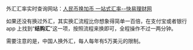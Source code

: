 
外汇汇率实时查询网站：[人民币换加币 一站式汇率--快易理财网](https://www.kylc.com/huilv?ccy=cad)

如果还没有换过外汇，其实换汇流程比你想象得简单一百倍，在支付宝或者银行 app 上找到“**结购汇**”这一项，按照流程来换即可，全程操作不过一两分钟。

需要注意的是，中国人换外汇，每人每年有5万美元的限制。
